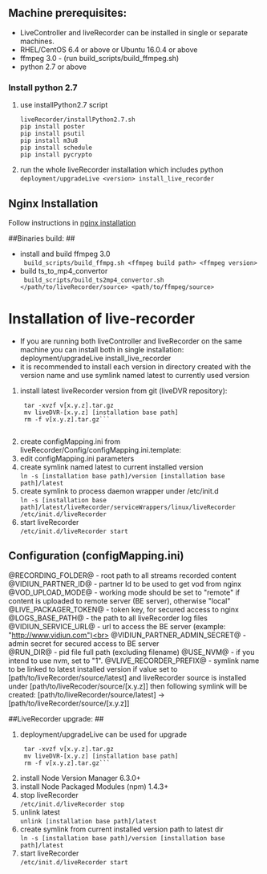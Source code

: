 ## Machine prerequisites: ##
- LiveController and liveRecorder can be installed in single or separate machines.
- RHEL/CentOS 6.4 or above or Ubuntu 16.0.4 or above
- ffmpeg 3.0 - (run build_scripts/build_ffmpeg.sh)
- python 2.7 or above

### Install python 2.7 ###
1. use installPython2.7 script <br/>
    ```
    liveRecorder/installPython2.7.sh
    pip install poster
    pip install psutil
    pip install m3u8
    pip install schedule
    pip install pycrypto
    ```
3. run the whole liveRecorder installation which includes python<br/>
```deployment/upgradeLive <version> install_live_recorder```

## Nginx Installation ##
Follow instructions in [nginx installation](https://github.com/vidiun/nginx-vod-module)

##Binaries build: ##
- install and build ffmpeg 3.0<br>
``` build_scripts/build_ffmpg.sh <ffmpeg build path> <ffmpeg version>```
- build ts_to_mp4_convertor<br>
``` build_scripts/build_ts2mp4_convertor.sh </path/to/liveRecorder/source> <path/to/ffmpeg/source>```

# Installation of live-recorder
* If you are running both liveController and liveRecorder on the same machine you can install both in single installation:
  deployment/upgradeLive <version> install_live_recorder
* it is recommended to install each version in directory created with the version name
 and use symlink named latest to currently used version
1. install latest liveRecorder version from git (liveDVR repository):<br>
   ```wget https://github.com/vidiun/liveDVR/archive/v[x.y.z].tar.gz
    tar -xvzf v[x.y.z].tar.gz
    mv liveDVR-[x.y.z] [installation base path]
    rm -f v[x.y.z].tar.gz```
        
2. create configMapping.ini from liveRecorder/Config/configMapping.ini.template:
3. edit configMapping.ini parameters
4. create symlink named latest to current installed version<br>
   ```ln -s [installation base path]/version [installation base path]/latest```
5. create symlink to process daemon wrapper under /etc/init.d<br>
   ```ln -s [installation base path]/latest/liveRecorder/serviceWrappers/linux/liveRecorder /etc/init.d/liveRecorder```
6. start liveRecorder<br>
   ```/etc/init.d/liveRecorder start```

## Configuration (configMapping.ini)

@RECORDING_FOLDER@ - root path to all streams recorded content<br>
@VIDIUN_PARTNER_ID@ - partner Id to be used to get vod from nginx<br>
@VOD_UPLOAD_MODE@ - working mode should be set to "remote" if content is uploaded to remote server (BE server), otherwise "local"<br>
@LIVE_PACKAGER_TOKEN@ - token key, for secured access to nginx<br>
@LOGS_BASE_PATH@ - the path to all liveRecorder log files<br>
@VIDIUN_SERVICE_URL@ - url to access the BE server (example:  "http://www.vidiun.com")<br>
@VIDIUN_PARTNER_ADMIN_SECRET@ - admin secret for secured access to BE server<br>
@RUN_DIR@ - pid file full path (excluding filename)
@USE_NVM@ - if you intend to use nvm, set to "1".
@VLIVE_RECORDER_PREFIX@ - symlink name to be linked to latest installed version
if value set to [path/to/liveRecorder/source/latest] and
liveRecorder source is installed under [path/to/liveRecoder/source/[x.y.z]]
then following symlink will be created:
[path/to/liveRecorder/source/latest] -> [path/to/liveRecorder/source/[x.y.z]]

##LiveRecorder upgrade: ##
 
1. deployment/upgradeLive can be used for upgrade<br>
   ```wget https://github.com/vidiun/liveDVR/archive/v[x.y.z].tar.gz
    tar -xvzf v[x.y.z].tar.gz
    mv liveDVR-[x.y.z] [installation base path]
    rm -f v[x.y.z].tar.gz```

2. install Node Version Manager 6.3.0+
3. install Node Packaged Modules (npm) 1.4.3+
4. stop liveRecorder<br>
    ```/etc/init.d/liveRecorder stop```
5. unlink latest<br>
    ```unlink [installation base path]/latest```
6. create symlink from current installed version path to latest dir<br>
    ```ln -s [installation base path]/version [installation base path]/latest```
7. start liveRecorder<br>
    ```/etc/init.d/liveRecorder start```



